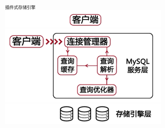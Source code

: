 插件式存储引擎
![avatar](../../img/mysql01.png)
![avatar](../../img/mysqlFrame.png)
![avatar](../../img/mysql03.png)
